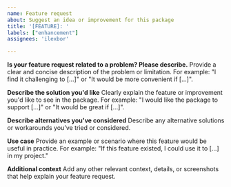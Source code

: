 ```yaml
---
name: Feature request
about: Suggest an idea or improvement for this package
title: '[FEATURE]: '
labels: ["enhancement"]
assignees: 'ilexbor'

---
```


**Is your feature request related to a problem? Please describe.**
Provide a clear and concise description of the problem or limitation. For example:
"I find it challenging to [...]" or "It would be more convenient if [...]".

**Describe the solution you'd like**
Clearly explain the feature or improvement you'd like to see in the package. For example:
"I would like the package to support [...]" or "It would be great if [...]".

**Describe alternatives you've considered**
Describe any alternative solutions or workarounds you’ve tried or considered.

**Use case**
Provide an example or scenario where this feature would be useful in practice. For example:
"If this feature existed, I could use it to [...] in my project."

**Additional context**
Add any other relevant context, details, or screenshots that help explain your feature request.